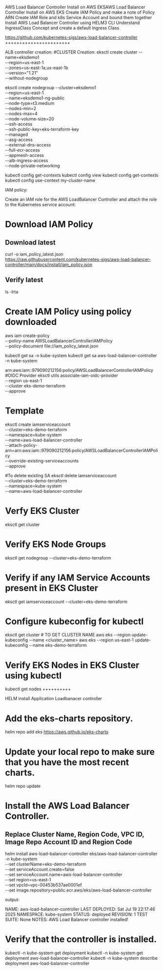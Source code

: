 AWS Load Balancer Controller Install on AWS EKSAWS Load Balancer Controller Install on AWS EKS
Create IAM Policy and make a note of Policy ARN
Create IAM Role and k8s Service Account and bound them together
Install AWS Load Balancer Controller using HELM3 CLI
Understand IngressClass Concept and create a default Ingress Class

https://github.com/kubernetes-sigs/aws-load-balancer-controller
+++++++++++++++++++++++

ALB controller creation:
#CLUSTER Creation:
eksctl create cluster --name=eksdemo1 \
                      --region=us-east-1 \
                      --zones=us-east-1a,us-east-1b \
                      --version="1.21" \
                      --without-nodegroup 

eksctl create nodegroup --cluster=eksdemo1 \
                        --region=us-east-1 \
                        --name=eksdemo1-ng-public \
                        --node-type=t3.medium \
                        --nodes-min=2 \
                        --nodes-max=4 \
                        --node-volume-size=20 \
                        --ssh-access \
                        --ssh-public-key=eks-terraform-key \
                        --managed \
                        --asg-access \
                        --external-dns-access \
                        --full-ecr-access \
                        --appmesh-access \
                        --alb-ingress-access \
                        --node-private-networking       

kubectl config get-contexts 
kubectl config view
kubectl config get-contexts
kubectl config use-context my-cluster-name 

IAM policy:

Create an IAM role for the AWS LoadBalancer Controller and attach the role to the Kubernetes service account:

# Download IAM Policy
## Download latest
curl -o iam_policy_latest.json https://raw.githubusercontent.com/kubernetes-sigs/aws-load-balancer-controller/main/docs/install/iam_policy.json
## Verify latest
ls -lrta 

# Create IAM Policy using policy downloaded 
aws iam create-policy \
    --policy-name AWSLoadBalancerControllerIAMPolicy \
    --policy-document file://iam_policy_latest.json

kubectl get sa -n kube-system
kubectl get sa aws-load-balancer-controller -n kube-system

arn:aws:iam::979090212156:policy/AWSLoadBalancerControllerIAMPolicy
#OIDC Provider
eksctl utils associate-iam-oidc-provider \
    --region us-east-1 \
    --cluster eks-demo-terraform \
    --approve

# Template
eksctl create iamserviceaccount \
  --cluster=eks-demo-terraform \
  --namespace=kube-system \
  --name=aws-load-balancer-controller \
  --attach-policy-arn=arn:aws:iam::979090212156:policy/AWSLoadBalancerControllerIAMPolicy \
  --override-existing-serviceaccounts \
  --approve

#To delete existing SA
eksctl delete iamserviceaccount \
  --cluster=eks-demo-terraform \
  --namespace=kube-system \
  --name=aws-load-balancer-controller
  
  # Verfy EKS Cluster
eksctl get cluster

# Verify EKS Node Groups
eksctl get nodegroup --cluster=eks-demo-terraform

# Verify if any IAM Service Accounts present in EKS Cluster
eksctl get iamserviceaccount --cluster=eks-demo-terraform

# Configure kubeconfig for kubectl
eksctl get cluster # TO GET CLUSTER NAME
aws eks --region <region-code> update-kubeconfig --name <cluster_name>
aws eks --region us-east-1 update-kubeconfig --name eks-demo-terraform

# Verify EKS Nodes in EKS Cluster using kubectl
kubectl get nodes
  ++++++++++
  
HELM install Application Loadbanacer controller

# Add the eks-charts repository.
helm repo add eks https://aws.github.io/eks-charts

# Update your local repo to make sure that you have the most recent charts.
helm repo update

# Install the AWS Load Balancer Controller.

## Replace Cluster Name, Region Code, VPC ID, Image Repo Account ID and Region Code  
helm install aws-load-balancer-controller eks/aws-load-balancer-controller \
  -n kube-system \
  --set clusterName=eks-demo-terraform \
  --set serviceAccount.create=false \
  --set serviceAccount.name=aws-load-balancer-controller \
  --set region=us-east-1 \
  --set vpcId=vpc-00453b537ae0001ef \
  --set image.repository=public.ecr.aws/eks/aws-load-balancer-controller
  
output:


NAME: aws-load-balancer-controller
LAST DEPLOYED: Sat Jul 19 22:17:46 2025
NAMESPACE: kube-system
STATUS: deployed
REVISION: 1
TEST SUITE: None
NOTES:
AWS Load Balancer controller installed!

# Verify that the controller is installed.
kubectl -n kube-system get deployment 
kubectl -n kube-system get deployment aws-load-balancer-controller
kubectl -n kube-system describe deployment aws-load-balancer-controller